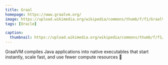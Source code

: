 ```yaml
---
title: Graal
homepage: https://www.graalvm.org/
image: https://upload.wikimedia.org/wikipedia/commons/thumb/f/f1/GraalVM_Logo_RGB.svg/1200px-GraalVM_Logo_RGB.svg.png
tags: [Oracle]

caption:
  thumbnail: https://upload.wikimedia.org/wikipedia/commons/thumb/f/f1/GraalVM_Logo_RGB.svg/1200px-GraalVM_Logo_RGB.svg.png
---
```


GraalVM compiles Java applications into native executables that start instantly, scale fast, and use fewer compute resources 🚀